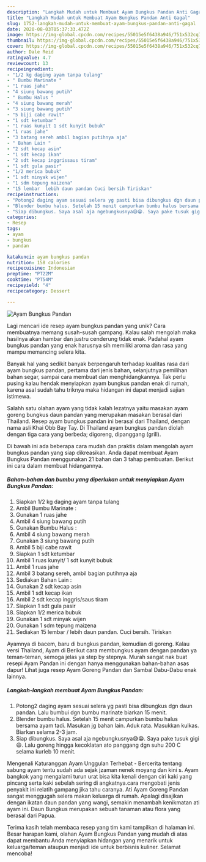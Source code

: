 ```yaml
---
description: "Langkah Mudah untuk Membuat Ayam Bungkus Pandan Anti Gagal"
title: "Langkah Mudah untuk Membuat Ayam Bungkus Pandan Anti Gagal"
slug: 1752-langkah-mudah-untuk-membuat-ayam-bungkus-pandan-anti-gagal
date: 2020-08-03T05:37:33.472Z
image: https://img-global.cpcdn.com/recipes/55015e5f6438a946/751x532cq70/ayam-bungkus-pandan-foto-resep-utama.jpg
thumbnail: https://img-global.cpcdn.com/recipes/55015e5f6438a946/751x532cq70/ayam-bungkus-pandan-foto-resep-utama.jpg
cover: https://img-global.cpcdn.com/recipes/55015e5f6438a946/751x532cq70/ayam-bungkus-pandan-foto-resep-utama.jpg
author: Dale Reid
ratingvalue: 4.7
reviewcount: 13
recipeingredient:
- "1/2 kg daging ayam tanpa tulang"
- " Bumbu Marinate "
- "1 ruas jahe"
- "4 siung bawang putih"
- " Bumbu Halus "
- "4 siung bawang merah"
- "3 siung bawang putih"
- "5 biji cabe rawit"
- "1 sdt ketumbar"
- "1 ruas kunyit 1 sdt kunyit bubuk"
- "1 ruas jahe"
- "3 batang sereh ambil bagian putihnya aja"
- " Bahan Lain "
- "2 sdt kecap asin"
- "1 sdt kecap ikan"
- "2 sdt kecap inggrissaus tiram"
- "1 sdt gula pasir"
- "1/2 merica bubuk"
- "1 sdt minyak wijen"
- "1 sdm tepung maizena"
- "15 lembar  lebih daun pandan Cuci bersih Tiriskan"
recipeinstructions:
- "Potong2 daging ayam sesuai selera yg pasti bisa dibungkus dgn daun pandan. Lalu bumbui dgn bumbu marinate biarkan 15 menit."
- "Blender bumbu halus. Setelah 15 menit campurkan bumbu halus bersama ayam tadi. Masukan jg bahan lain. Aduk rata. Masukkan kulkas. Biarkan selama 2-3 jam."
- "Siap dibungkus. Saya asal aja ngebungkusnya😅😁. Saya pake tusuk gigi😄. Lalu goreng hingga kecoklatan ato panggang dgn suhu 200 C selama kurleb 10 menit."
categories:
- Resep
tags:
- ayam
- bungkus
- pandan

katakunci: ayam bungkus pandan 
nutrition: 158 calories
recipecuisine: Indonesian
preptime: "PT22M"
cooktime: "PT54M"
recipeyield: "4"
recipecategory: Dessert

---
```



![Ayam Bungkus Pandan](https://img-global.cpcdn.com/recipes/55015e5f6438a946/751x532cq70/ayam-bungkus-pandan-foto-resep-utama.jpg)

Lagi mencari ide resep ayam bungkus pandan yang unik? Cara membuatnya memang susah-susah gampang. Kalau salah mengolah maka hasilnya akan hambar dan justru cenderung tidak enak. Padahal ayam bungkus pandan yang enak harusnya sih memiliki aroma dan rasa yang mampu memancing selera kita.

Banyak hal yang sedikit banyak berpengaruh terhadap kualitas rasa dari ayam bungkus pandan, pertama dari jenis bahan, selanjutnya pemilihan bahan segar, sampai cara membuat dan menghidangkannya. Tak perlu pusing kalau hendak menyiapkan ayam bungkus pandan enak di rumah, karena asal sudah tahu triknya maka hidangan ini dapat menjadi sajian istimewa.

Salahh satu olahan ayam yang tidak kalah lezatnya yaitu masakan ayam goreng bungkus daun pandan yang merupakan masakan berasal dari Thailand. Resep ayam bungkus pandan ini berasal dari Thailand, dengan nama asli Khai Obb Bay Tay. Di Thailand ayam bungkus pandan diolah dengan tiga cara yang berbeda; digoreng, dipanggang (grill).


Di bawah ini ada beberapa cara mudah dan praktis dalam mengolah ayam bungkus pandan yang siap dikreasikan. Anda dapat membuat Ayam Bungkus Pandan menggunakan 21 bahan dan 3 tahap pembuatan. Berikut ini cara dalam membuat hidangannya.

<!--inarticleads1-->

##### Bahan-bahan dan bumbu yang diperlukan untuk menyiapkan Ayam Bungkus Pandan:

1. Siapkan 1/2 kg daging ayam tanpa tulang
1. Ambil  Bumbu Marinate :
1. Gunakan 1 ruas jahe
1. Ambil 4 siung bawang putih
1. Gunakan  Bumbu Halus :
1. Ambil 4 siung bawang merah
1. Gunakan 3 siung bawang putih
1. Ambil 5 biji cabe rawit
1. Siapkan 1 sdt ketumbar
1. Ambil 1 ruas kunyit/ 1 sdt kunyit bubuk
1. Ambil 1 ruas jahe
1. Ambil 3 batang sereh, ambil bagian putihnya aja
1. Sediakan  Bahan Lain :
1. Gunakan 2 sdt kecap asin
1. Ambil 1 sdt kecap ikan
1. Ambil 2 sdt kecap inggris/saus tiram
1. Siapkan 1 sdt gula pasir
1. Siapkan 1/2 merica bubuk
1. Gunakan 1 sdt minyak wijen
1. Gunakan 1 sdm tepung maizena
1. Sediakan 15 lembar / lebih daun pandan. Cuci bersih. Tiriskan


Ayamnya di bacem, baru di bungkus pandan, kemudian di goreng. Kalau versi Thailand, Ayam di Berikut cara membungkus ayam dengan pandan ya teman-teman, semoga jelas ya step by stepnya. Murah sangat nak buat resepi Ayam Pandan ini dengan hanya menggunakan bahan-bahan asas dapur! Lihat juga resep Ayam Goreng Pandan dan Sambal Dabu-Dabu enak lainnya. 

<!--inarticleads2-->

##### Langkah-langkah membuat Ayam Bungkus Pandan:

1. Potong2 daging ayam sesuai selera yg pasti bisa dibungkus dgn daun pandan. Lalu bumbui dgn bumbu marinate biarkan 15 menit.
1. Blender bumbu halus. Setelah 15 menit campurkan bumbu halus bersama ayam tadi. Masukan jg bahan lain. Aduk rata. Masukkan kulkas. Biarkan selama 2-3 jam.
1. Siap dibungkus. Saya asal aja ngebungkusnya😅😁. Saya pake tusuk gigi😄. Lalu goreng hingga kecoklatan ato panggang dgn suhu 200 C selama kurleb 10 menit.


Mengenali Katuranggan Ayam Unggulan Terhebat - Bercerita tentang sabung ayam tentu sudah ada sejak jzaman nenek moyang dan kini s. Ayam bangkok yang mengalami turun urat bisa kita kenali dengan ciri kaki yang pincang serta kaki sebelah sering di angkatnya.cara mengobati jenis penyakit ini relatih gampang jika tahu caranya. Ati Ayam Goreng Pandan sangat menggugah selera makan keluarga di rumah. Apalagi disajikan dengan ikatan daun pandan yang wangi, semakin menambah kenikmatan ati ayam ini. Daun Bungkus merupakan sebuah tanaman atau flora yang berasal dari Papua. 

Terima kasih telah membaca resep yang tim kami tampilkan di halaman ini. Besar harapan kami, olahan Ayam Bungkus Pandan yang mudah di atas dapat membantu Anda menyiapkan hidangan yang menarik untuk keluarga/teman ataupun menjadi ide untuk berbisnis kuliner. Selamat mencoba!
